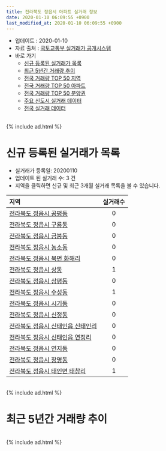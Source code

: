 ```yaml
---
title: 전라북도 정읍시 아파트 실거래 정보
date: 2020-01-10 06:09:55 +0900
last_modified_at: 2020-01-10 06:09:55 +0900
---
```


* 업데이트 : 2020-01-10
* 자료 출처 : [국토교통부 실거래가 공개시스템](http://rt.molit.go.kr)
* 바로 가기
    * [신규 등록된 실거래가 목록](#신규-등록된-실거래가-목록)
    * [최근 5년간 거래량 추이](#최근-5년간-거래량-추이)
    * [전국 거래량 TOP 50 지역](https://inasie.github.io/apt-trade-info/최근-3개월-전국에서-가장-거래가-많이-발생한-지역)
    * [전국 거래량 TOP 50 아파트](https://inasie.github.io/apt-trade-info/최근-3개월-전국에서-가장-거래가-많이-발생한-아파트)
    * [전국 거래량 TOP 50 분양권](https://inasie.github.io/apt-trade-info/최근-3개월-전국에서-가장-거래가-많이-발생한-분양권)
    * [주요 신도시 실거래 데이터](https://inasie.github.io/apt-trade-info/주요-신도시)
    * [전국 실거래 데이터](https://inasie.github.io/apt-trade-info/전국)

<br>
{% include ad.html %}
<br>

# 신규 등록된 실거래가 목록
* 실거래가 등록일: 20200110
* 업데이트 된 실거래 수: 3 건
* 지역을 클릭하면 신규 및 최근 3개월 실거래 목록을 볼 수 있습니다.


|지역|실거래수|
|:---|:---:|
|[전라북도 정읍시 공평동](https://inasie.github.io/apt-trade-info/전라북도-정읍시-공평동)|0|
|[전라북도 정읍시 구룡동](https://inasie.github.io/apt-trade-info/전라북도-정읍시-구룡동)|0|
|[전라북도 정읍시 금붕동](https://inasie.github.io/apt-trade-info/전라북도-정읍시-금붕동)|0|
|[전라북도 정읍시 농소동](https://inasie.github.io/apt-trade-info/전라북도-정읍시-농소동)|0|
|[전라북도 정읍시 북면 화해리](https://inasie.github.io/apt-trade-info/전라북도-정읍시-북면-화해리)|0|
|[전라북도 정읍시 상동](https://inasie.github.io/apt-trade-info/전라북도-정읍시-상동)|1|
|[전라북도 정읍시 상평동](https://inasie.github.io/apt-trade-info/전라북도-정읍시-상평동)|0|
|[전라북도 정읍시 수성동](https://inasie.github.io/apt-trade-info/전라북도-정읍시-수성동)|1|
|[전라북도 정읍시 시기동](https://inasie.github.io/apt-trade-info/전라북도-정읍시-시기동)|0|
|[전라북도 정읍시 신정동](https://inasie.github.io/apt-trade-info/전라북도-정읍시-신정동)|0|
|[전라북도 정읍시 신태인읍 신태인리](https://inasie.github.io/apt-trade-info/전라북도-정읍시-신태인읍-신태인리)|0|
|[전라북도 정읍시 신태인읍 연정리](https://inasie.github.io/apt-trade-info/전라북도-정읍시-신태인읍-연정리)|0|
|[전라북도 정읍시 연지동](https://inasie.github.io/apt-trade-info/전라북도-정읍시-연지동)|0|
|[전라북도 정읍시 장명동](https://inasie.github.io/apt-trade-info/전라북도-정읍시-장명동)|0|
|[전라북도 정읍시 태인면 태창리](https://inasie.github.io/apt-trade-info/전라북도-정읍시-태인면-태창리)|1|


<br>
{% include ad.html %}
<br>

# 최근 5년간 거래량 추이


<div style="width:100%;">
    <canvas id="deal_progress" height="200"></canvas>
</div>

<script>
new Chart(document.getElementById("deal_progress"), {
    type: 'line',
    data: {
        labels: ['201501','201502','201503','201504','201505','201506','201507','201508','201509','201510','201511','201512','201601','201602','201603','201604','201605','201606','201607','201608','201609','201610','201611','201612','201701','201702','201703','201704','201705','201706','201707','201708','201709','201710','201711','201712','201801','201802','201803','201804','201805','201806','201807','201808','201809','201810','201811','201812','201901','201902','201903','201904','201905','201906','201907','201908','201909','201910','201911','201912','202001'],
        datasets: [{
            label: '매매',
            pointRadius: 1,
            data: [82, 70, 98, 80, 64, 73, 51, 66, 56, 65, 54, 49, 70, 59, 87, 78, 44, 68, 58, 59, 54, 69, 61, 45, 58, 74, 83, 90, 104, 113, 100, 108, 73, 90, 84, 52, 67, 79, 84, 97, 65, 76, 85, 80, 74, 80, 70, 74, 88, 100, 79, 94, 76, 77, 79, 90, 78, 150, 103, 95, 10],
            borderColor: "rgba(255, 201, 14, 1)",
            backgroundColor: "rgba(255, 201, 14, 0.5)",
            fill: false,
            lineTension: 0
        },{
            label: '전월세',
            pointRadius: 1,
            data: [34, 31, 36, 25, 20, 30, 28, 15, 10, 19, 27, 49, 22, 25, 28, 17, 26, 14, 26, 23, 18, 18, 24, 25, 18, 26, 27, 22, 30, 39, 54, 26, 34, 41, 49, 43, 40, 19, 30, 17, 24, 37, 19, 22, 19, 23, 17, 22, 27, 20, 24, 22, 20, 16, 29, 20, 24, 22, 36, 30, 1],
            borderColor: "rgba(0, 141, 185, 1)",
            backgroundColor: "rgba(0, 141, 185, 0.5)",
            fill: false,
            lineTension: 0
        }
        ]
    },
    options: {
        responsive: true,
        title: {
            display: false
        },
        tooltips: {
            mode: 'index',
            intersect: false
        },
        hover: {
            mode: 'nearest',
            intersect: true
        },
        scales: {
            xAxes: [{
                display: true,
                scaleLabel: {
                    display: true,
                    labelString: '년/월'
                }
            }],
            yAxes: [{
                display: true,
                ticks: {
                    suggestedMin: 0,
                },
                scaleLabel: {
                    display: true,
                    labelString: '실거래 수'
                }
            }]
        }
    }
});

</script>


<br>
{% include ad.html %}
<br>

